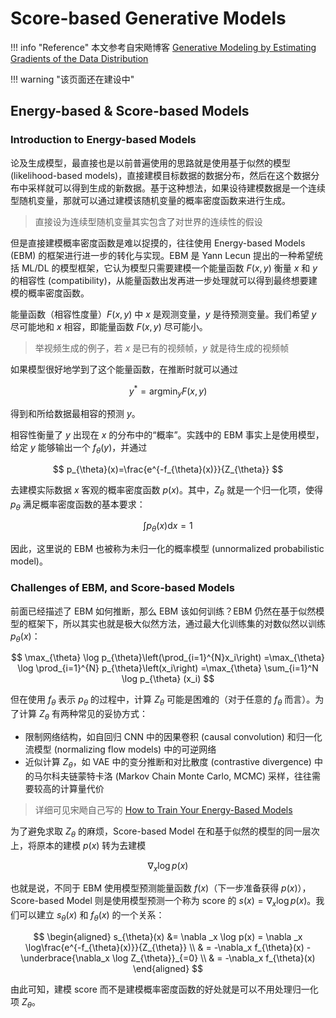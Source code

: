 <link rel="stylesheet" href="../../../css/counter.css" />

# Score-based Generative Models

!!! info "Reference"
	本文参考自宋飏博客 [Generative Modeling by Estimating Gradients of the Data Distribution](https://yang-song.net/blog/2021/score/)

!!! warning "该页面还在建设中"

## Energy-based & Score-based Models

### Introduction to Energy-based Models

论及生成模型，最直接也是以前普遍使用的思路就是使用基于似然的模型 (likelihood-based models)，直接建模目标数据的数据分布，然后在这个数据分布中采样就可以得到生成的新数据。基于这种想法，如果设待建模数据是一个连续型随机变量，那就可以通过建模该随机变量的概率密度函数来进行生成。

> 直接设为连续型随机变量其实包含了对世界的连续性的假设

但是直接建模概率密度函数是难以捉摸的，往往使用 Energy-based Models (EBM) 的框架进行进一步的转化与实现。EBM 是 Yann Lecun 提出的一种希望统括 ML/DL 的模型框架，它认为模型只需要建模一个能量函数 $F(x, y)$ 衡量 $x$ 和 $y$ 的相容性 (compatibility)，从能量函数出发再进一步处理就可以得到最终想要建模的概率密度函数。

能量函数（相容性度量）$F(x, y)$ 中 $x$ 是观测变量，$y$ 是待预测变量。我们希望 $y$ 尽可能地和 $x$ 相容，即能量函数 $F(x, y)$ 尽可能小。

> 举视频生成的例子，若 $x$ 是已有的视频帧，$y$ 就是待生成的视频帧

如果模型很好地学到了这个能量函数，在推断时就可以通过

$$
y^*=\mathop{\arg\min}_{y} F(x, y)
$$

得到和所给数据最相容的预测 $y$。

相容性衡量了 $y$ 出现在 $x$ 的分布中的“概率”。实践中的 EBM 事实上是使用模型，给定 $y$ 能够输出一个 $f_{\theta}(y)$，并通过

$$
p_{\theta}(x)=\frac{e^{-f_{\theta}(x)}}{Z_{\theta}}
$$

去建模实际数据 $x$ 客观的概率密度函数 $p(x)$。其中，$Z_{\theta}$ 就是一个归一化项，使得 $p_{\theta}$ 满足概率密度函数的基本要求：

$$
\int p_{\theta}(x)\mathrm d x=1
$$

因此，这里说的 EBM 也被称为未归一化的概率模型 (unnormalized probabilistic model)。

### Challenges of EBM, and Score-based Models

前面已经描述了 EBM 如何推断，那么 EBM 该如何训练？EBM 仍然在基于似然模型的框架下，所以其实也就是极大似然方法，通过最大化训练集的对数似然以训练 $p_{\theta}(x)$：

$$
\max_{\theta} \log p_{\theta}\left(\prod_{i=1}^{N}x_i\right)
=\max_{\theta} \log \prod_{i=1}^{N} p_{\theta}\left(x_i\right)
=\max_{\theta} \sum_{i=1}^N \log p_{\theta} (x_i)
$$

但在使用 $f_{\theta}$ 表示 $p_{\theta}$ 的过程中，计算 $Z_{\theta}$ 可能是困难的（对于任意的 $f_{\theta}$ 而言）。为了计算 $Z_{\theta}$ 有两种常见的妥协方式：

- 限制网络结构，如自回归 CNN 中的因果卷积 (causal convolution) 和归一化流模型 (normalizing flow models) 中的可逆网络
- 近似计算 $Z_{\theta}$，如 VAE 中的变分推断和对比散度 (contrastive divergence) 中的马尔科夫链蒙特卡洛 (Markov Chain Monte Carlo, MCMC) 采样，往往需要较高的计算量代价

> 详细可见宋飏自己写的 [How to Train Your Energy-Based Models](https://arxiv.org/abs/2101.03288)

为了避免求取 $Z_{\theta}$ 的麻烦，Score-based Model 在和基于似然的模型的同一层次上，将原本的建模 $p(x)$ 转为去建模

$$
\nabla _x \log p(x)
$$

也就是说，不同于 EBM 使用模型预测能量函数 $f(x)$（下一步准备获得 $p(x)$），Score-based Model 则是使用模型预测一个称为 score 的 $s(x)=\nabla _x \log p(x)$。我们可以建立 $s_{\theta}(x)$ 和 $f_{\theta}(x)$ 的一个关系：

$$
\begin{aligned}
	s_{\theta}(x) &= \nabla _x \log p(x)
	= \nabla _x \log\frac{e^{-f_{\theta}(x)}}{Z_{\theta}} \\
	& = -\nabla_x f_{\theta}(x) - \underbrace{\nabla_x \log Z_{\theta}}_{=0} \\
	& = -\nabla_x f_{\theta}(x)
\end{aligned}
$$

由此可知，建模 score 而不是建模概率密度函数的好处就是可以不用处理归一化项 $Z_{\theta}$。